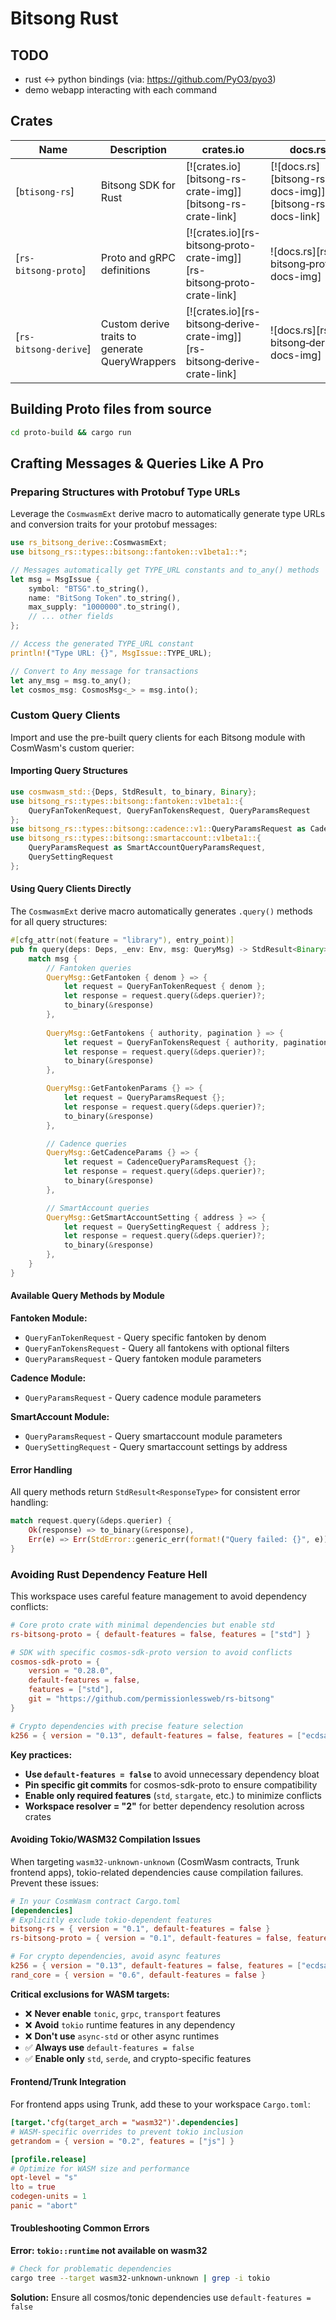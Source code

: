 # Bitsong Rust

## TODO
- rust <-> python bindings (via: https://github.com/PyO3/pyo3)
- demo webapp interacting with each command


## Crates

| Name                 | Description                 | crates.io | docs.rs | CI Build |
|----------------------|-----------------------------|-----------|---------|----------|
| [`btisong-rs`]           | Bitsong SDK for Rust         | [![crates.io][bitsong-rs-crate-img]][bitsong-rs-crate-link] | [![docs.rs][bitsong-rs-docs-img]][bitsong-rs-docs-link] | [![CI][bitsong-rs-ci-img]][bitsong-rs-ci-link] |
| [`rs-bitsong‑proto`] | Proto and gRPC definitions  | [![crates.io][rs-bitsong‑proto-crate-img]][rs-bitsong‑proto-crate-link] | ![docs.rs][rs-bitsong‑proto-docs-img] | [![CI][rs-bitsong‑proto-ci-img]][rs-bitsong‑proto-ci-link] |
| [`rs-bitsong‑derive`] | Custom derive traits to generate QueryWrappers  | [![crates.io][rs-bitsong‑derive-crate-img]][rs-bitsong‑derive-crate-link] | ![docs.rs][rs-bitsong‑derive-docs-img] | [![CI][rs-bitsong‑derive-ci-img]][rs-bitsong‑derive-ci-link] |

## Building Proto files from source

```sh
cd proto-build && cargo run 
```

## Crafting Messages & Queries Like A Pro

### Preparing Structures with Protobuf Type URLs

Leverage the `CosmwasmExt` derive macro to automatically generate type URLs and conversion traits for your protobuf messages:

```rust
use rs_bitsong_derive::CosmwasmExt;
use bitsong_rs::types::bitsong::fantoken::v1beta1::*;

// Messages automatically get TYPE_URL constants and to_any() methods
let msg = MsgIssue {
    symbol: "BTSG".to_string(),
    name: "BitSong Token".to_string(),
    max_supply: "1000000".to_string(),
    // ... other fields
};

// Access the generated TYPE_URL constant
println!("Type URL: {}", MsgIssue::TYPE_URL);

// Convert to Any message for transactions
let any_msg = msg.to_any();
let cosmos_msg: CosmosMsg<_> = msg.into();
```

### Custom Query Clients

Import and use the pre-built query clients for each Bitsong module with CosmWasm's custom querier:

#### Importing Query Structures

```rust
use cosmwasm_std::{Deps, StdResult, to_binary, Binary};
use bitsong_rs::types::bitsong::fantoken::v1beta1::{
    QueryFanTokenRequest, QueryFanTokensRequest, QueryParamsRequest
};
use bitsong_rs::types::bitsong::cadence::v1::QueryParamsRequest as CadenceQueryParamsRequest;
use bitsong_rs::types::bitsong::smartaccount::v1beta1::{
    QueryParamsRequest as SmartAccountQueryParamsRequest,
    QuerySettingRequest
};
```

#### Using Query Clients Directly

The `CosmwasmExt` derive macro automatically generates `.query()` methods for all query structures:

```rust
#[cfg_attr(not(feature = "library"), entry_point)]
pub fn query(deps: Deps, _env: Env, msg: QueryMsg) -> StdResult<Binary> {
    match msg {
        // Fantoken queries
        QueryMsg::GetFantoken { denom } => {
            let request = QueryFanTokenRequest { denom };
            let response = request.query(&deps.querier)?;
            to_binary(&response)
        },
        
        QueryMsg::GetFantokens { authority, pagination } => {
            let request = QueryFanTokensRequest { authority, pagination };
            let response = request.query(&deps.querier)?;
            to_binary(&response)
        },

        QueryMsg::GetFantokenParams {} => {
            let request = QueryParamsRequest {};
            let response = request.query(&deps.querier)?;
            to_binary(&response)
        },

        // Cadence queries  
        QueryMsg::GetCadenceParams {} => {
            let request = CadenceQueryParamsRequest {};
            let response = request.query(&deps.querier)?;
            to_binary(&response)
        },

        // SmartAccount queries
        QueryMsg::GetSmartAccountSetting { address } => {
            let request = QuerySettingRequest { address };
            let response = request.query(&deps.querier)?;
            to_binary(&response)
        },
    }
}
```

#### Available Query Methods by Module

**Fantoken Module:**
- `QueryFanTokenRequest` - Query specific fantoken by denom
- `QueryFanTokensRequest` - Query all fantokens with optional filters  
- `QueryParamsRequest` - Query fantoken module parameters

**Cadence Module:**
- `QueryParamsRequest` - Query cadence module parameters

**SmartAccount Module:**
- `QueryParamsRequest` - Query smartaccount module parameters
- `QuerySettingRequest` - Query smartaccount settings by address

#### Error Handling

All query methods return `StdResult<ResponseType>` for consistent error handling:

```rust
match request.query(&deps.querier) {
    Ok(response) => to_binary(&response),
    Err(e) => Err(StdError::generic_err(format!("Query failed: {}", e))),
}
```

### Avoiding Rust Dependency Feature Hell

This workspace uses careful feature management to avoid dependency conflicts:

```toml
# Core proto crate with minimal dependencies but enable std
rs-bitsong-proto = { default-features = false, features = ["std"] }

# SDK with specific cosmos-sdk-proto version to avoid conflicts
cosmos-sdk-proto = { 
    version = "0.28.0", 
    default-features = false, 
    features = ["std"],
    git = "https://github.com/permissionlessweb/rs-bitsong" 
}

# Crypto dependencies with precise feature selection
k256 = { version = "0.13", default-features = false, features = ["ecdsa", "sha256"] }
```

**Key practices:**

- **Use `default-features = false`** to avoid unnecessary dependency bloat
- **Pin specific git commits** for cosmos-sdk-proto to ensure compatibility
- **Enable only required features** (`std`, `stargate`, etc.) to minimize conflicts
- **Workspace resolver = "2"** for better dependency resolution across crates

#### Avoiding Tokio/WASM32 Compilation Issues

When targeting `wasm32-unknown-unknown` (CosmWasm contracts, Trunk frontend apps), tokio-related dependencies cause compilation failures. Prevent these issues:

```toml
# In your CosmWasm contract Cargo.toml
[dependencies]
# Explicitly exclude tokio-dependent features
bitsong-rs = { version = "0.1", default-features = false }
rs-bitsong-proto = { version = "0.1", default-features = false, features = ["std"] }

# For crypto dependencies, avoid async features
k256 = { version = "0.13", default-features = false, features = ["ecdsa", "sha256"] }
rand_core = { version = "0.6", default-features = false }
```

**Critical exclusions for WASM targets:**

- ❌ **Never enable** `tonic`, `grpc`, `transport` features  
- ❌ **Avoid** `tokio` runtime features in any dependency
- ❌ **Don't use** `async-std` or other async runtimes
- ✅ **Always use** `default-features = false`
- ✅ **Enable only** `std`, `serde`, and crypto-specific features

#### Frontend/Trunk Integration

For frontend apps using Trunk, add these to your workspace `Cargo.toml`:

```toml
[target.'cfg(target_arch = "wasm32")'.dependencies]
# WASM-specific overrides to prevent tokio inclusion
getrandom = { version = "0.2", features = ["js"] }

[profile.release]
# Optimize for WASM size and performance
opt-level = "s"
lto = true
codegen-units = 1
panic = "abort"
```

#### Troubleshooting Common Errors

**Error: `tokio::runtime` not available on wasm32**
```bash
# Check for problematic dependencies
cargo tree --target wasm32-unknown-unknown | grep -i tokio
```

**Solution:** Ensure all cosmos/tonic dependencies use `default-features = false`